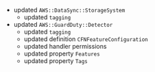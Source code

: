 - updated `AWS::DataSync::StorageSystem`
  - updated `tagging`
- updated `AWS::GuardDuty::Detector`
  - updated `tagging`
  - updated definition `CFNFeatureConfiguration`
  - updated handler permissions
  - updated property `Features`
  - updated property `Tags`
